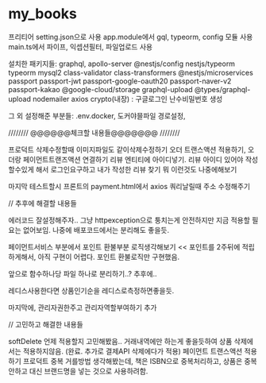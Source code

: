 # my_books

프리티어 setting.json으로 사용
app.module에서 gql, typeorm, config 모듈 사용
main.ts에서 파이프, 익셉션필터, 파일업로드 사용

설치한 패키지들: graphql, apollo-server @nestjs/config nestjs/typeorm typeorm mysql2 class-validator class-transformers @nestjs/microservices
passport passport-jwt passport-google-oauth20 passport-naver-v2 passport-kakao
@google-cloud/storage graphql-upload @types/graphql-upload
nodemailer
axios
crypto(내장) : 구글로그인 난수비밀번호 생성

그 외 설정해준 부분들: .env.docker, 도커야믈파일 경로설정,

////////
@@@@@@체크할 내용들@@@@@@@
////////

프로덕트 삭제수정할때 이미지파일도 같이삭제수정하기
오더 트랜스액션 적용하기, 오더랑 페이먼트트랜즈액션 연결하기
리뷰 엔티티에 아이디넣기.
리뷰 아이디 있어야 작성할수있게 해서 로그인요구하고
내가 작성한 리뷰 찾기 뭐 이런것도 나중에해보기

마지막 테스트할시 프론트의 payment.html에서 axios 쿼리날릴때 주소 수정해주기

// 추후에 해결할 내용들

에러코드 잘설정해주자.. 그냥 httpexception으로 퉁치는게 안전하지만 지금 적용할 필요는 없어보임.
나중에 배포코드에서는 분리해도 좋을듯.

페이먼트서비스 부분에서 포인트 환불부분 로직생각해보기 << 포인트를 2주뒤에 적립하게해서, 아직 구현이 어렵다. 포인트 환불로직만 구현했음.

앞으로 함수하나당 파일 하나로 분리하기..? 추후에..

레디스사용한다면 상품인기순을 레디스로측정하면좋을듯.

마지막에, 관리자권한주고 관리자역할부여하기 추가

// 고민하고 해결한 내용들

softDelete 언제 적용할지 고민해봤음.. 거래내역에만 하는게 좋을듯하여 상품 삭제에서는 적용하지않음. (완료. 추가로 결제API 삭제에다가 적용)
페이먼트 트랜스액션 적용하기
프로덕트 중복 거를방법 생각해봤는데, 책은 ISBN으로 중복처리하고, 상품은 중복 안하고 대신 브랜드명을 넣는 것으로 사용하려함.
